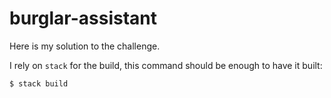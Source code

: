 # burglar-assistant

Here is my solution to the challenge.

I rely on `stack` for the build, this command should be enough to have it built:

```
$ stack build
```

